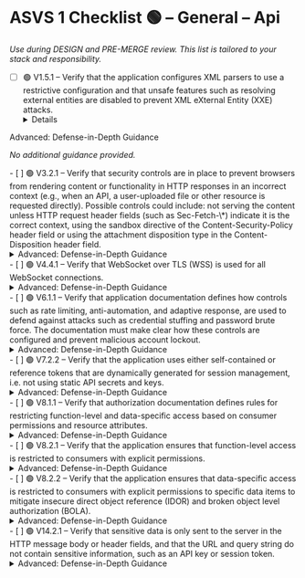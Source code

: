 # ASVS 1 Checklist 🟢 – General – Api

_Use during DESIGN and PRE-MERGE review. This list is tailored to your stack and responsibility._

- [ ] 🟢 V1.5.1 – Verify that the application configures XML parsers to use a restrictive configuration and that unsafe features such as resolving external entities are disabled to prevent XML eXternal Entity (XXE) attacks.
  <details>
<summary>Advanced: Defense-in-Depth Guidance</summary>

_No additional guidance provided._

</details>
- [ ] 🟢 V3.2.1 – Verify that security controls are in place to prevent browsers from rendering content or functionality in HTTP responses in an incorrect context (e.g., when an API, a user-uploaded file or other resource is requested directly). Possible controls could include: not serving the content unless HTTP request header fields (such as Sec-Fetch-\*) indicate it is the correct context, using the sandbox directive of the Content-Security-Policy header field or using the attachment disposition type in the Content-Disposition header field.
  <details>
<summary>Advanced: Defense-in-Depth Guidance</summary>

_No additional guidance provided._

</details>
- [ ] 🟢 V4.4.1 – Verify that WebSocket over TLS (WSS) is used for all WebSocket connections.
  <details>
<summary>Advanced: Defense-in-Depth Guidance</summary>

_No additional guidance provided._

</details>
- [ ] 🟢 V6.1.1 – Verify that application documentation defines how controls such as rate limiting, anti-automation, and adaptive response, are used to defend against attacks such as credential stuffing and password brute force. The documentation must make clear how these controls are configured and prevent malicious account lockout.
  <details>
<summary>Advanced: Defense-in-Depth Guidance</summary>

_No additional guidance provided._

</details>
- [ ] 🟢 V7.2.2 – Verify that the application uses either self-contained or reference tokens that are dynamically generated for session management, i.e. not using static API secrets and keys.
  <details>
<summary>Advanced: Defense-in-Depth Guidance</summary>

_No additional guidance provided._

</details>
- [ ] 🟢 V8.1.1 – Verify that authorization documentation defines rules for restricting function-level and data-specific access based on consumer permissions and resource attributes.
  <details>
<summary>Advanced: Defense-in-Depth Guidance</summary>

_No additional guidance provided._

</details>
- [ ] 🟢 V8.2.1 – Verify that the application ensures that function-level access is restricted to consumers with explicit permissions.
  <details>
<summary>Advanced: Defense-in-Depth Guidance</summary>

_No additional guidance provided._

</details>
- [ ] 🟢 V8.2.2 – Verify that the application ensures that data-specific access is restricted to consumers with explicit permissions to specific data items to mitigate insecure direct object reference (IDOR) and broken object level authorization (BOLA).
  <details>
<summary>Advanced: Defense-in-Depth Guidance</summary>

_No additional guidance provided._

</details>
- [ ] 🟢 V14.2.1 – Verify that sensitive data is only sent to the server in the HTTP message body or header fields, and that the URL and query string do not contain sensitive information, such as an API key or session token.
  <details>
<summary>Advanced: Defense-in-Depth Guidance</summary>

_No additional guidance provided._

</details>

